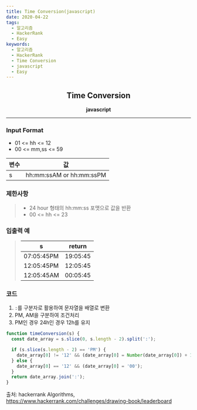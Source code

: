 ```yaml
---
title: Time Conversion(javascript)
date: 2020-04-22
tags:
  - 알고리즘
  - HackerRank
  - Easy
keywords:
  - 알고리즘
  - HackerRank
  - Time Conversion
  - javascript
  - Easy
---
```


## <center>Time Conversion</center>

**<center>javascript</center>**

---

### Input Format

- 01 <= hh <= 12
- 00 <= mm,ss <= 59

| 변수 | 값                       |
| ---- | ------------------------ |
| s    | hh:mm:ssAM or hh:mm:ssPM |

### 제한사항

> - 24 hour 형태의 hh:mm:ss 포맷으로 값을 반환
> - 00 <= hh <= 23

### 입출력 예

> | s          | return   |
> | ---------- | -------- |
> | 07:05:45PM | 19:05:45 |
> | 12:05:45PM | 12:05:45 |
> | 12:05:45AM | 00:05:45 |

### 코드

1. `:`를 구분자로 활용하여 문자열을 배열로 변환
2. PM, AM을 구분하여 조건처리
3. PM인 경우 24h인 경우 12h를 유지

```javascript
function timeConversion(s) {
  const date_array = s.slice(0, s.length - 2).split(':');

  if (s.slice(s.length - 2) == 'PM') {
    date_array[0] != '12' && (date_array[0] = Number(date_array[0]) + 12);
  } else {
    date_array[0] == '12' && (date_array[0] = '00');
  }
  return date_array.join(':');
}
```

출처: hackerrank Algorithms, https://www.hackerrank.com/challenges/drawing-book/leaderboard

